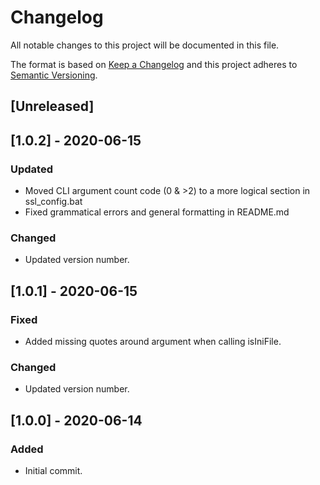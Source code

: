 # Changelog

All notable changes to this project will be documented in this file.

The format is based on [Keep a Changelog](http://keepachangelog.com/en/1.0.0/) and this project adheres to [Semantic Versioning](http://semver.org/spec/v2.0.0.html).

## [Unreleased]

## [1.0.2] - 2020-06-15

### Updated
- Moved CLI argument count code (0 & >2) to a more logical section in ssl_config.bat
- Fixed grammatical errors and general formatting in README.md

### Changed
- Updated version number.

## [1.0.1] - 2020-06-15

### Fixed
- Added missing quotes around argument when calling isIniFile.

### Changed
- Updated version number.

## [1.0.0] - 2020-06-14

### Added
- Initial commit.